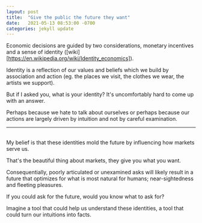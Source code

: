 ```yaml
--- 
layout: post
title:  "Give the public the future they want"
date:   2021-05-13 08:53:00 -0700
categories: jekyll update
---
```


Economic decisions are guided by two considerations, monetary incentives and a sense of identity ([wiki][https://en.wikipedia.org/wiki/Identity_economics]).

Identity is a reflection of our values and beliefs which we build by association and action (eg. the places we visit, the clothes we wear, the artists we support).

But if I asked you, what is your identity? It's uncomfortably hard to come up with an answer.

Perhaps because we hate to talk about ourselves or perhaps because our actions are largely driven by intuition and not by careful examination. 

---  
\
My belief is that these identities mold the future by influencing how markets serve us. 

That's the beautiful thing about markets, they give you what you want.

Consequentially, poorly articulated or unexamined asks will likely result in a future that optimizes for what is most natural for humans; near-sightedness and fleeting pleasures.

If you could ask for the future, would you know what to ask for? 

Imagine a tool that could help us understand these identities, a tool that could turn our intuitions into facts. 

